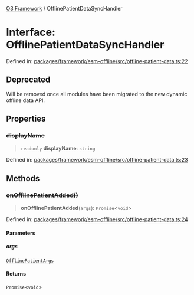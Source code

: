 [O3 Framework](../API.md) / OfflinePatientDataSyncHandler

# Interface: ~~OfflinePatientDataSyncHandler~~

Defined in: [packages/framework/esm-offline/src/offline-patient-data.ts:22](https://github.com/openmrs/openmrs-esm-core/blob/main/packages/framework/esm-offline/src/offline-patient-data.ts#L22)

## Deprecated

Will be removed once all modules have been migrated to the new dynamic offline data API.

## Properties

### ~~displayName~~

> `readonly` **displayName**: `string`

Defined in: [packages/framework/esm-offline/src/offline-patient-data.ts:23](https://github.com/openmrs/openmrs-esm-core/blob/main/packages/framework/esm-offline/src/offline-patient-data.ts#L23)

## Methods

### ~~onOfflinePatientAdded()~~

> **onOfflinePatientAdded**(`args`): `Promise`\<`void`\>

Defined in: [packages/framework/esm-offline/src/offline-patient-data.ts:24](https://github.com/openmrs/openmrs-esm-core/blob/main/packages/framework/esm-offline/src/offline-patient-data.ts#L24)

#### Parameters

##### args

[`OfflinePatientArgs`](OfflinePatientArgs.md)

#### Returns

`Promise`\<`void`\>
